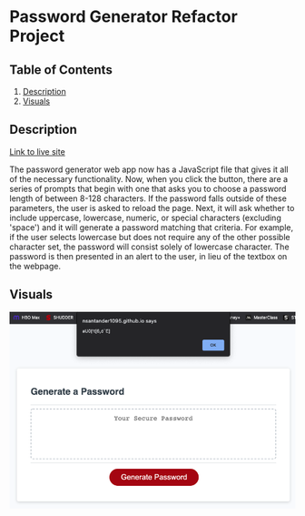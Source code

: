 # Password Generator Refactor Project

## Table of Contents
1. [Description](#description)
2. [Visuals](#visuals)

## Description

[Link to live site](https://nsantander1095.github.io/password-generator-project/)

The password generator web app now has a JavaScript file that gives it all of the necessary functionality. Now, when you click the button, there are a series of prompts that begin with one that asks you to choose a password length of between 8-128 characters. If the password falls outside of these parameters, the user is asked to reload the page. Next, it will ask whether to include uppercase, lowercase, numeric, or special characters (excluding 'space') and it will generate a password matching that criteria. For example, if the user selects lowercase but does not require any of the other possible character set, the password will consist solely of lowercase character. The password is then presented in an alert to the user, in lieu of the textbox on the webpage.

## Visuals
![Screenshot of live site](./Assets/images/password-generator-screenshot.jpg)